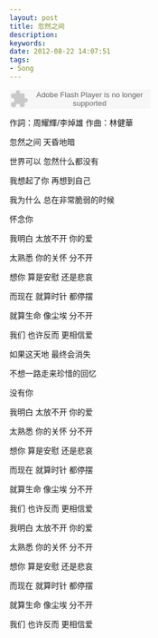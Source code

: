 ```yaml
---
layout: post
title: 忽然之间
description:
keywords: 
date: 2012-08-22 14:07:51
tags:
- Song
---
```


<object classid="clsid:d27cdb6e-ae6d-11cf-96b8-444553540000" codebase=" http://fpdownload.macromedia.com/pub/shockwave/cabs/flash/swflash.cab#version=7,0,0,0" width="250" height="34"><param name="allowScriptAccess" value="sameDomain"><param name="movie" value=" http://l.5sing.com/player.swf?songtype=fc&songid=7504406"><param name="quality" value="high"><param name="bgcolor" value="#ffffff"><embed src=" http://l.5sing.com/player.swf?songtype=fc&songid=7504406" quality="high" bgcolor="#ffffff" width="250" height="34" allowScriptAccess="sameDomain" type="application/x-shockwave-flash" pluginspage=" http://www.macromedia.com/go/getflashplayer" /></object>

作詞：周耀輝/李焯雄
作曲：林健華

忽然之间
天昏地暗

世界可以
忽然什么都没有

我想起了你
再想到自己

我为什么
总在非常脆弱的时候

怀念你


我明白 太放不开 你的爱

太熟悉 你的关怀 分不开

想你 算是安慰 还是悲哀

而现在 就算时针 都停摆

就算生命 像尘埃 分不开

我们 也许反而 更相信爱


如果这天地
最终会消失

不想一路走来珍惜的回忆

没有你


我明白 太放不开 你的爱

太熟悉 你的关怀 分不开

想你 算是安慰 还是悲哀

而现在 就算时针 都停摆

就算生命 像尘埃 分不开

我们 也许反而 更相信爱


我明白 太放不开 你的爱

太熟悉 你的关怀 分不开

想你 算是安慰 还是悲哀

而现在 就算时针 都停摆

就算生命 像尘埃 分不开

我们 也许反而 更相信爱